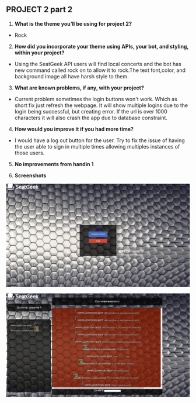 ﻿## PROJECT 2 part 2
1. **What is the theme you’ll be using for project 2?**

 - Rock

2. **How did you incorporate your theme using APIs, your bot, and styling, within your project?**

 - Using the SeatGeek API users will find local concerts and the bot has new command called rock on to allow it to rock.The text font,color, and background image all have harsh style to them.

3. **What are known problems, if any, with your project?**

 - Current problem sometimes the login buttons won't work. Which as short fix just refresh the webpage. It will show multiple logins due to the login being successful, but creating error. If the url is over 1000 characters it will also crash the app due to database constraint.

4. **How would you improve it if you had more time?**

 - I would have a log out button for the user. Try to fix the issue of having the user able to sign in multiple times allowing multiples instances of those users.

5. **No improvements from handin 1**

6. **Screenshots**

![alt text](https://github.com/brandanlockwood/CST438Project2/blob/master/screenshots/2017-08-23.png)

![alt text](https://github.com/brandanlockwood/CST438Project2/blob/master/screenshots/2017-08-24.png)